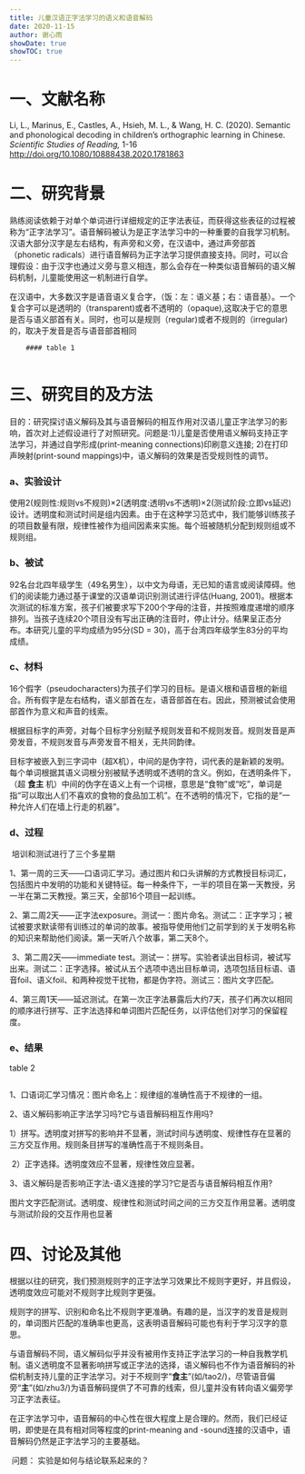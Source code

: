 ```yaml
---
title: 儿童汉语正字法学习的语义和语音解码
date: 2020-11-15
author: 谢心雨
showDate: true
showTOC: true
---
```


# 一、文献名称

Li, L., Marinus, E., Castles, A., Hsieh, M. L., & Wang, H. C. (2020). Semantic and phonological decoding in children’s orthographic learning in Chinese. *Scientific Studies of Reading,* 1-16 http://doi.org/10.1080/10888438.2020.1781863

# 二、研究背景

​	熟练阅读依赖于对单个单词进行详细规定的正字法表征，而获得这些表征的过程被称为“正字法学习”。语音解码被认为是正字法学习中的一种重要的自我学习机制。汉语大部分汉字是左右结构，有声旁和义旁，在汉语中，通过声旁部首（phonetic radicals）进行语音解码为正字法学习提供直接支持。同时，可以合理假设：由于汉字也通过义旁与意义相连，那么会存在一种类似语音解码的语义解码机制，儿童能使用这一机制进行自学。

​	在汉语中，大多数汉字是语音语义复合字，（饭：左：语义基；右：语音基）。一个复合字可以是透明的（transparent)或者不透明的（opaque),这取决于它的意思是否与语义部首有关。同时，也可以是规则（regular)或者不规则的（irregular)的，取决于发音是否与语音部首相同

		#### table 1

![]()

# 三、研究目的及方法

目的：研究探讨语义解码及其与语音解码的相互作用对汉语儿童正字法学习的影响，首次对上述假设进行了对照研究。问题是:1)儿童是否使用语义解码支持正字法学习，并通过自学形成(print-meaning connections)印刷意义连接; 2)在打印声映射(print-sound mappings)中，语义解码的效果是否受规则性的调节。

### a、实验设计

​	使用2(规则性:规则vs不规则)×2(透明度:透明vs不透明)×2(测试阶段:立即vs延迟)设计。透明度和测试时间是组内因素。由于在这种学习范式中，我们能够训练孩子的项目数量有限，规律性被作为组间因素来实施。每个班被随机分配到规则组或不规则组。

### b、被试

92名台北四年级学生（49名男生），以中文为母语，无已知的语言或阅读障碍。他们的阅读能力通过基于课堂的汉语单词识别测试进行评估(Huang, 2001)。根据本次测试的标准方案，孩子们被要求写下200个字母的注音，并按照难度递增的顺序排列。当孩子连续20个项目没有写出正确的注音时，停止计分。结果呈正态分布。本研究儿童的平均成绩为95分(SD = 30)，高于台湾四年级学生83分的平均成绩。

### c、材料

​	16个假字（pseudocharacters)为孩子们学习的目标。是语义根和语音根的新组合。所有假字是左右结构，语义部首在左，语音部首在右。因此，预测被试会使用部首作为意义和声音的线索。

​	根据目标字的声旁，对每个目标字分别赋予规则发音和不规则发音。规则发音是声旁发音，不规则发音与声旁发音不相关，无共同韵律。

​	目标字被嵌入到三字词中（超X机），中间的是伪字符，词代表的是新颖的发明。每个单词根据其语义词根分别被赋予透明或不透明的含义。例如，在透明条件下，（超 **食主** 机）中间的伪字在语义上有一个词根，意思是“食物”或“吃”，单词是指“可以取出人们不喜欢的食物的食品加工机”。在不透明的情况下，它指的是“一种允许人们在墙上行走的机器”。

### d、过程

​	培训和测试进行了三个多星期

​	1、第一周的三天——口语词汇学习。通过图片和口头讲解的方式教授目标词汇，包括图片中发明的功能和关键特征。每一种条件下，一半的项目在第一天教授，另一半在第二天教授。第三天，全部16个项目一起训练。

​	2、第二周2天——正字法exposure。测试一：图片命名。测试二：正字学习；被试被要求默读带有训练过的单词的故事。被指导使用他们之前学到的关于发明名称的知识来帮助他们阅读。第一天听八个故事，第二天8个。

​	3、第二周2天——immediate test。测试一：拼写。实验者读出目标词，被试写出来。测试二：正字选择。被试从五个选项中选出目标单词，选项包括目标语、语音foil、语义foil、和两种视觉干扰物，都是伪字符。测试三：图片文字匹配。

​	4、第三周1天——延迟测试。在第一次正字法暴露后大约7天，孩子们再次以相同的顺序进行拼写、正字法选择和单词图片匹配任务，以评估他们对学习的保留程度。

### e、结果

table 2

![]()

1、口语词汇学习情况：图片命名上：规律组的准确性高于不规律的一组。

2、语义解码影响正字法学习吗?它与语音解码相互作用吗?

​		1）拼写。透明度对拼写的影响并不显著，测试时间与透明度、规律性存在显著的三方交互作用。规则条目拼写的准确性高于不规则条目。

​		2）正字选择。透明度效应不显著，规律性效应显著。

3、语义解码是否影响正字法-语义连接的学习?它是否与语音解码相互作用?

​		图片文字匹配测试。透明度、规律性和测试时间之间的三方交互作用显著。透明度与测试阶段的交互作用也显著



# 四、讨论及其他

​	根据以往的研究，我们预测规则字的正字法学习效果比不规则字更好，并且假设，透明度效应可能对不规则字比规则字更强。

​	规则字的拼写、识别和命名比不规则字更准确。有趣的是，当汉字的发音是规则的，单词图片匹配的准确率也更高，这表明语音解码可能也有利于学习汉字的意思。

​	与语音解码不同，语义解码似乎并没有被用作支持正字法学习的一种自我教学机制。语义透明度不显著影响拼写或正字法的选择，语义解码也不作为语音解码的补偿机制支持儿童的正字法学习。对于不规则字“**食主**”(如/tao2/)，尽管语音偏旁“**主**”(如/zhu3/)为语音解码提供了不可靠的线索，但儿童并没有转向语义偏旁学习正字法表征。

​	在正字法学习中，语音解码的中心性在很大程度上是合理的。然而，我们已经证明，即使是在具有相对同等程度的print-meaning and -sound连接的汉语中，语音解码仍然是正字法学习的主要基础。

​	问题： 实验是如何与结论联系起来的？

